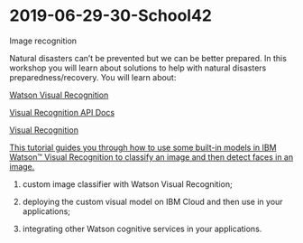 # 2019-06-29-30-School42
Image recognition

Natural disasters can’t be prevented but we can be better prepared. In this workshop you will learn about solutions to help with natural disasters preparedness/recovery. You will learn about: 


[Watson Visual Recognition](https://cloud.ibm.com/catalog/services/visual-recognition)

[Visual Recognition API Docs](https://cloud.ibm.com/apidocs/visual-recognition)

[Visual Recognition](https://cloud.ibm.com/services/watson-vision-combined/)


[This tutorial guides you through how to use some built-in models in IBM Watson™ Visual Recognition to classify an image and then detect faces in an image.](https://cloud.ibm.com/docs/services/visual-recognition?topic=visual-recognition-getting-started-tutorial)

1) custom image classifier with Watson Visual Recognition; 

2) deploying the custom visual model on IBM Cloud and then use in your applications; 

3) integrating other Watson cognitive services in your applications.
